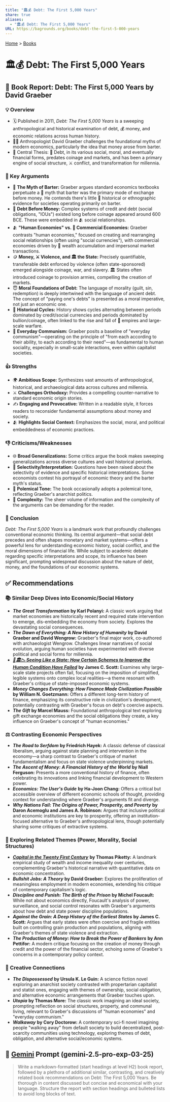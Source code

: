 ```yaml
---
title: "🏛️💰 Debt: The First 5,000 Years"
share: true
aliases:
  - "🏛️💰 Debt: The First 5,000 Years"
URL: https://bagrounds.org/books/debt-the-first-5-000-years
---
```

[Home](../index.md) > [Books](./index.md)  
# 🏛️💰 Debt: The First 5,000 Years  
## 📖 Book Report: Debt: The First 5,000 Years by David Graeber  
  
### 💡 Overview  
* 🗓️ Published in 2011, *Debt: The First 5,000 Years* is a sweeping anthropological and historical examination of debt, 💰 money, and economic relations across human history.  
* 🧑‍🏫 Anthropologist David Graeber challenges the foundational myths of modern economics, particularly the idea that money arose from barter.  
* 🎯 Central Thesis: 📜 Debt, in its various social, moral, and eventually financial forms, predates coinage and markets, and has been a primary engine of social structure, ⚔️ conflict, and transformation for millennia.  
  
### 🔑 Key Arguments  
* 🤝 **The Myth of Barter:** Graeber argues standard economics textbooks perpetuate a 📜 myth that barter was the primary mode of exchange before money. He contends there's little 🧐 historical or ethnographic evidence for societies operating primarily on barter.  
* 💸 **Debt Before Money:** Complex systems of credit and debt (social obligations, "IOUs") existed long before coinage appeared around 600 BCE. These were embedded in 🫂 social relationships.  
* 🫂 **"Human Economies" vs. 🏢 Commercial Economies:** Graeber contrasts "human economies," focused on creating and rearranging social relationships (often using "social currencies"), with commercial economies driven by 🤑 wealth accumulation and impersonal market transactions.  
* 🪙 **Money, ⚔️ Violence, and 🏛️ the State:** Precisely quantifiable, transferable debt enforced by violence (often state-sponsored) emerged alongside coinage, war, and slavery. 🏛️ States often introduced coinage to provision armies, compelling the creation of markets.  
* 😇 **Moral Foundations of Debt:** The language of morality (guilt, sin, redemption) is deeply intertwined with the language of ancient debt. The concept of "paying one's debts" is presented as a moral imperative, not just an economic one.  
* 🔄 **Historical Cycles:** History shows cycles alternating between periods dominated by credit/social currencies and periods dominated by bullion/coinage, often linked to the rise and fall of 👑 empires and large-scale warfare.  
* 🤝 **Everyday Communism:** Graeber posits a baseline of "everyday communism"—operating on the principle of "from each according to their ability, to each according to their need"—as fundamental to human sociality, especially in small-scale interactions, even within capitalist societies.  
  
### 👍 Strengths  
* 🌍 **Ambitious Scope:** Synthesizes vast amounts of anthropological, historical, and archaeological data across cultures and millennia.  
* ⚔️ **Challenges Orthodoxy:** Provides a compelling counter-narrative to standard economic origin stories.  
* ✍️ **Engaging and Provocative:** Written in a readable style, it forces readers to reconsider fundamental assumptions about money and society.  
* 🫂 **Highlights Social Context:** Emphasizes the social, moral, and political embeddedness of economic practices.  
  
### 👎 Criticisms/Weaknesses  
* 🌐 **Broad Generalizations:** Some critics argue the book makes sweeping generalizations across diverse cultures and vast historical periods.  
* 🔎 **Selectivity/Interpretation:** Questions have been raised about the selectivity of evidence and specific historical interpretations. Some economists contest his portrayal of economic theory and the barter myth's status.  
* 📣 **Polemical Tone:** The book occasionally adopts a polemical tone, reflecting Graeber's anarchist politics.  
* 🤯 **Complexity:** The sheer volume of information and the complexity of the arguments can be demanding for the reader.  
  
### 📝 Conclusion  
*Debt: The First 5,000 Years* is a landmark work that profoundly challenges conventional economic thinking. Its central argument—that social debt precedes and often shapes monetary and market systems—offers a powerful lens for understanding economic history, social conflict, and the moral dimensions of financial life. While subject to academic debate regarding specific interpretations and scope, its influence has been significant, prompting widespread discussion about the nature of debt, money, and the foundations of our economic systems.  
  
## ✅ Recommendations  
  
### 📚 Similar Deep Dives into Economic/Social History  
* ***The Great Transformation*** **by Karl Polanyi:** A classic work arguing that market economies are historically recent and required state intervention to emerge, dis-embedding the economy from society. Explores the devastating social consequences.  
* ***The Dawn of Everything: A New History of Humanity*** **by David Graeber and David Wengrow:** Graeber's final major work, co-authored with archaeologist Wengrow. Challenges linear narratives of social evolution, arguing human societies have experimented with diverse political and social forms for millennia.  
* ***[📖🏛️📉 Seeing Like a State: How Certain Schemes to Improve the Human Condition Have Failed](./seeing-like-a-state-how-certain-schemes-to-improve-the-human-condition-have-failed.md)*** **by James C. Scott:** Examines why large-scale state projects often fail, focusing on the imposition of simplified, legible systems onto complex local realities—a theme resonant with Graeber's critique of state-imposed economic systems.  
* ***Money Changes Everything: How Finance Made Civilization Possible*** **by William N. Goetzmann:** Offers a different long-term history of finance, emphasizing its constructive role in civilization's development, potentially contrasting with Graeber's focus on debt's coercive aspects.  
* ***The Gift*** **by Marcel Mauss:** Foundational anthropological text exploring gift exchange economies and the social obligations they create, a key influence on Graeber's concept of "human economies."  
  
### ⚖️ Contrasting Economic Perspectives  
* ***The Road to Serfdom*** **by Friedrich Hayek:** A classic defense of classical liberalism, arguing against state planning and intervention in the economy—a sharp contrast to Graeber's critique of market fundamentalism and focus on state violence underpinning markets.  
* ***The Ascent of Money: A Financial History of the World*** **by Niall Ferguson:** Presents a more conventional history of finance, often celebrating its innovations and linking financial development to Western power.  
* ***Economics: The User's Guide*** **by Ha-Joon Chang:** Offers a critical but accessible overview of different economic schools of thought, providing context for understanding where Graeber's arguments fit and diverge.  
* ***Why Nations Fail: The Origins of Power, Prosperity, and Poverty*** **by Daron Acemoglu and James A. Robinson:** Argues that inclusive political and economic institutions are key to prosperity, offering an institution-focused alternative to Graeber's anthropological lens, though potentially sharing some critiques of extractive systems.  
  
### 🤔 Exploring Related Themes (Power, Morality, Social Structures)  
* ***[Capital in the Twenty First Century](./capital-in-the-twenty-first-century.md)*** **by Thomas Piketty:** A landmark empirical study of wealth and income inequality over centuries, complementing Graeber's historical narrative with quantitative data on economic concentration.  
* ***Bullshit Jobs: A Theory*** **by David Graeber:** Explores the proliferation of meaningless employment in modern economies, extending his critique of contemporary capitalism's logic.  
* ***Discipline and Punish: The Birth of the Prison*** **by Michel Foucault:** While not about economics directly, Foucault's analysis of power, surveillance, and social control resonates with Graeber's arguments about how debt and state power discipline populations.  
* ***Against the Grain: A Deep History of the Earliest States*** **by James C. Scott:** Argues that early states were often coercive and fragile entities built on controlling grain production and populations, aligning with Graeber's themes of state violence and extraction.  
* ***The Production of Money: How to Break the Power of Bankers*** **by Ann Pettifor:** A modern critique focusing on the creation of money through credit and the power of the financial sector, echoing some of Graeber's concerns in a contemporary policy context.  
  
### 🎨 Creative Connections  
* ***The Dispossessed*** **by Ursula K. Le Guin:** A science fiction novel exploring an anarchist society contrasted with propertarian capitalist and statist ones, engaging with themes of ownership, social obligation, and alternative economic arrangements that Graeber touches upon.  
* ***Utopia*** **by Thomas More:** The classic work imagining an ideal society, prompting reflection on social structures, property, and communal living, relevant to Graeber's discussions of "human economies" and "everyday communism."  
* ***Walkaway*** **by Cory Doctorow:** A contemporary sci-fi novel imagining people "walking away" from default society to build decentralized, post-scarcity communities using technology, exploring themes of debt, obligation, and alternative social/economic systems.  
  
## 💬 [Gemini](../software/gemini.md) Prompt (gemini-2.5-pro-exp-03-25)  
> Write a markdown-formatted (start headings at level H2) book report, followed by a plethora of additional similar, contrasting, and creatively related book recommendations on Debt: The First 5,000 Years. Be thorough in content discussed but concise and economical with your language. Structure the report with section headings and bulleted lists to avoid long blocks of text.